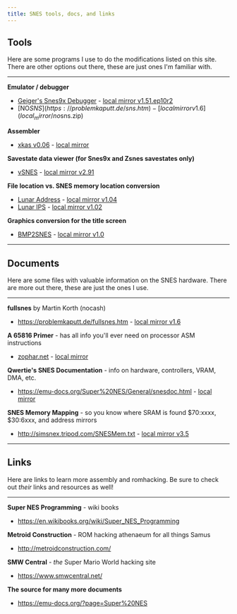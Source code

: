 ```yaml
---
title: SNES tools, docs, and links
---
```


## Tools
Here are some programs I use to do the modifications listed on this site.  
There are other options out there, these are just ones I'm familiar with.

---

**Emulator / debugger**
- [Geiger's Snes9x Debugger](http://geigercount.net/crypt/) - [local mirror v1.51.ep10r2](local_mirror/snes9x1.51.ep10r2.zip)
- [NO$SNS](https://problemkaputt.de/sns.htm) - [local mirror v1.6](local_mirror/no$sns.zip)

**Assembler**
- [xkas v0.06](https://www.romhacking.net/utilities/269/) - [local mirror](local_mirror/xkas_v06.zip)

**Savestate data viewer (for Snes9x and Zsnes savestates only)**
- [vSNES](https://www.romhacking.net/utilities/274/) - [local mirror v2.91](local_mirror/vSNES291_exec.zip)

**File location vs. SNES memory location conversion**
- [Lunar Address](https://fusoya.eludevisibility.org/la/index.html) - [local mirror v1.04](local_mirror/la104.zip)
- [Lunar IPS](https://fusoya.eludevisibility.org/lips/index.html) - [local mirror v1.02](local_mirror/lips102.zip)

**Graphics conversion for the title screen**
- [BMP2SNES](https://www.romhacking.net/utilities/923/) - [local mirror v1.0](local_mirror/BMP2SNES.zip)

---

<h2 id="documents">
  Documents
</h2>
Here are some files with valuable information on the SNES hardware.  
There are more out there, these are just the ones I use.

---

**fullsnes** by Martin Korth (nocash)
- <https://problemkaputt.de/fullsnes.htm> - [local mirror v1.6](local_mirror/fullsnes.htm)

**A 65816 Primer** - has all info you'll ever need on processor ASM instructions
- [zophar.net](https://www.zophar.net/fileuploads/2/10538ivwiu/65816info.txt) - [local mirror](local_mirror/65816info.txt)

**Qwertie's SNES Documentation** - info on hardware, controllers, VRAM, DMA, etc.
- <https://emu-docs.org/Super%20NES/General/snesdoc.html> - [local mirror](local_mirror/quertie_snes.html)

**SNES Memory Mapping** - so you know where SRAM is found $70:xxxx, $30:6xxx, and address mirrors
- <http://simsnex.tripod.com/SNESMem.txt> - [local mirror v3.5](local_mirror/SNESMem.txt)

---

## Links
Here are links to learn more assembly and romhacking. Be sure to check out *their* links and resources as well!

---

**Super NES Programming** - wiki books
- <https://en.wikibooks.org/wiki/Super_NES_Programming>

**Metroid Construction** - ROM hacking athenaeum for all things Samus
- <http://metroidconstruction.com/>

**SMW Central** - *the* Super Mario World hacking site
- <https://www.smwcentral.net/>

**The source for many more documents**
- <https://emu-docs.org/?page=Super%20NES>
